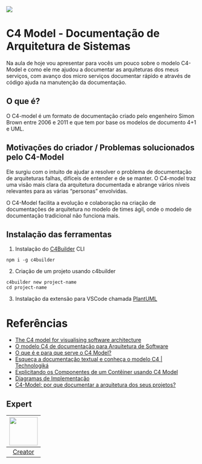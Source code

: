 <img src="https://storage.googleapis.com/golden-wind/experts-club/capa-github.svg" />

# C4 Model - Documentação de Arquitetura de Sistemas

Na aula de hoje vou apresentar para vocês um pouco sobre o modelo C4-Model e como ele me ajudou a documentar as arquiteturas dos meus serviços, com avanço dos micro serviços documentar rápido e através de código ajuda na manutenção da documentação.

## O que é?

O C4-model é um formato de documentação criado pelo engenheiro Simon Brown entre 2006 e 2011 e que tem por base os modelos de documento 4+1 e UML.

## Motivações do criador / Problemas solucionados pelo C4-Model

Ele surgiu com o intuito de ajudar a resolver o problema de documentação de arquiteturas falhas, difíceis de entender e de se manter. O C4-model traz uma visão mais clara da arquitetura documentada e abrange vários níveis relevantes para as várias “personas” envolvidas.

O C4-Model facilita a evolução e colaboração na criação de documentações de arquitetura no modelo de times ágil, onde o modelo de documentação tradicional não funciona mais.

## Instalação das ferramentas

1. Instalação do [C4Builder](https://github.com/adrianvlupu/C4-Builder) CLI

`npm i -g c4builder`

2. Criação de um projeto usando c4builder

```
c4builder new project-name
cd project-name
```

3. Instalação da extensão para VSCode chamada [PlantUML](https://marketplace.visualstudio.com/items?itemName=jebbs.plantuml)


# Referências

- [The C4 model for visualising software architecture](https://c4model.com/)
- [O modelo C4 de documentação para Arquitetura de Software](https://www.infoq.com/br/articles/C4-architecture-model/)
- [O que é e para que serve o C4 Model?](https://eximia.co/o-que-e-e-para-que-serve-o-c4-model/)
- [Esqueça a documentação textual e conheça o modelo C4 | Technologiká](https://www.youtube.com/watch?v=Lmkl_68iBEg)
- [Explicitando os Componentes de um Contêiner usando C4 Model](https://elemarjr.com/arquivo/explicitando-os-componentes-de-um-conteiner-usando-c4-model/)
- [Diagramas de Implementação](https://www.ibm.com/docs/pt-br/rsas/7.5.0?topic=topologies-deployment-diagrams)
- [C4-Model: por que documentar a arquitetura dos seus projetos?](https://www.zup.com.br/blog/c4-model)

## Expert

| [<img src="https://github.com/lucassant0s.png" width="75px;"/>][1] |
| :-: |
|[Creator][1]|


[1]: https://www.linkedin.com/in/lucasnsantos/
